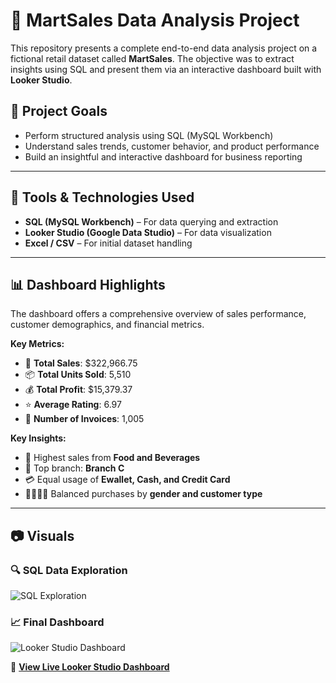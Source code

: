 # 🛒 MartSales Data Analysis Project

This repository presents a complete end-to-end data analysis project on a fictional retail dataset called **MartSales**. The objective was to extract insights using SQL and present them via an interactive dashboard built with **Looker Studio**.

## 📌 Project Goals

- Perform structured analysis using SQL (MySQL Workbench)
- Understand sales trends, customer behavior, and product performance
- Build an insightful and interactive dashboard for business reporting

---

## 🧰 Tools & Technologies Used

- **SQL (MySQL Workbench)** – For data querying and extraction
- **Looker Studio (Google Data Studio)** – For data visualization
- **Excel / CSV** – For initial dataset handling

---

## 📊 Dashboard Highlights

The dashboard offers a comprehensive overview of sales performance, customer demographics, and financial metrics.

**Key Metrics:**
- 🧾 **Total Sales**: \$322,966.75  
- 📦 **Total Units Sold**: 5,510  
- 💰 **Total Profit**: \$15,379.37  
- ⭐ **Average Rating**: 6.97  
- 📄 **Number of Invoices**: 1,005  

**Key Insights:**
- 🥇 Highest sales from **Food and Beverages**
- 🏬 Top branch: **Branch C**
- 💳 Equal usage of **Ewallet, Cash, and Credit Card**
- 👨‍👩‍👧‍👦 Balanced purchases by **gender and customer type**

---

## 📷 Visuals
### 🔍 SQL Data Exploration

![SQL Exploration](https://github.com/harmeetk136/martsales/assets/fef8f30a-7826-496d-ace7-0173ba861eb7.png)

### 📈 Final Dashboard

![Looker Studio Dashboard](https://github.com/harmeetk136/martsales/assets/7db93d6b-91b7-4ddc-813b-a0a50b668909.png)

🔗 **[View Live Looker Studio Dashboard](https://lookerstudio.google.com/reporting/eb2ac2e0-55a5-4ef8-9bed-04f4f5c04dc3)**







